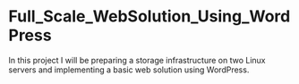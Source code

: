 # Full_Scale_WebSolution_Using_WordPress
In this project I will be preparing a storage infrastructure on two Linux servers and implementing a basic web solution using WordPress.
